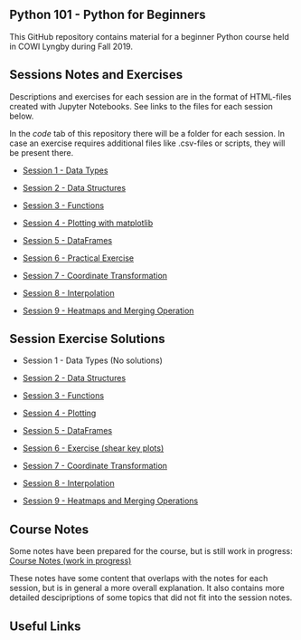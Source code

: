 ## Python 101 - Python for Beginners

This GitHub repository contains material for a beginner Python course held in COWI Lyngby during Fall 2019.

## Sessions Notes and Exercises
Descriptions and exercises for each session are in the format of HTML-files created with Jupyter Notebooks. See links to the files for each session below.

In the *code* tab of this repository there will be a folder for each session. In case an exercise requires additional files like .csv-files or scripts, they will be present there.

* [Session 1 - Data Types](http://htmlpreview.github.io/?https://github.com/Python-Crash-Course/Python101/blob/master/Session%201%20-%20Data%20Types/Session%201%20-%20Data%20Types.html)

* [Session 2 - Data Structures](http://htmlpreview.github.io/?https://github.com/Python-Crash-Course/Python101/blob/master/Session%202%20-%20Data%20Structures/Session%202%20-%20Data%20Structures.html)

* [Session 3 - Functions](http://htmlpreview.github.io/?https://github.com/Python-Crash-Course/Python101/blob/master/Session%203%20-%20Functions/Session%203%20-%20Functions.html)

* [Session 4 - Plotting with matplotlib](http://htmlpreview.github.io/?https://github.com/Python-Crash-Course/Python101/blob/master/Session%204%20-%20Plotting/Session%204%20-%20Plotting.html)

* [Session 5 - DataFrames](http://htmlpreview.github.io/?https://github.com/Python-Crash-Course/Python101/blob/master/Session%205%20-%20Dataframes/Session%205%20-%20Dataframes.html)

* [Session 6 - Practical Exercise](http://htmlpreview.github.io/?https://github.com/Python-Crash-Course/Python101/blob/master/Session%206%20-%20Exercise%20(shear%20key%20plots)/Session%206%20-%20Exercise%20(shear%20key%20plots).html)

* [Session 7 - Coordinate Transformation](http://htmlpreview.github.io/?https://github.com/Python-Crash-Course/Python101/blob/master/Session%207%20-%20Coordinate%20Transformation/Session%207%20-%20Coordinate%20Transformation.html)

* [Session 8 - Interpolation](http://htmlpreview.github.io/?https://github.com/Python-Crash-Course/Python101/blob/master/Session%208%20-%20Exercise%20(Interpolation)/Session%208%20-%20Exercise%20(Interpolation).html)

* [Session 9 - Heatmaps and Merging Operation](http://htmlpreview.github.io/?https://github.com/Python-Crash-Course/Python101/blob/master/Session%209%20-%20Heatmaps%20and%20merging%20operation/Session%209%20-%20Heatmaps%20and%20merging%20operations.html)


## Session Exercise Solutions


* Session 1 - Data Types (No solutions)

* [Session 2 - Data Structures](http://htmlpreview.github.io/?https://github.com/Python-Crash-Course/Python101/blob/master/Session%202%20-%20Data%20Structures/Session%202%20-%20Exercise%20solutions.html)

* [Session 3 - Functions](http://htmlpreview.github.io/?https://github.com/Python-Crash-Course/Python101/blob/master/Session%203%20-%20Functions/Session%203%20-%20Exercise%20Solutions.html)

* [Session 4 - Plotting](http://htmlpreview.github.io/?https://github.com/Python-Crash-Course/Python101/blob/master/Session%204%20-%20Plotting/Session%204%20-%20Exercise%20Solutions.html)

* [Session 5 - DataFrames](http://htmlpreview.github.io/?https://github.com/Python-Crash-Course/Python101/blob/master/Session%205%20-%20Dataframes/Session%205%20-%20Exercise%20Solutions.html)

* [Session 6 - Exercise (shear key plots)](http://htmlpreview.github.io/?https://github.com/Python-Crash-Course/Python101/blob/master/Session%206%20-%20Exercise%20(shear%20key%20plots)/Session%206%20-%20Exercise%20Solutions.html)

* [Session 7 - Coordinate Transformation](http://htmlpreview.github.io/?https://github.com/Python-Crash-Course/Python101/blob/master/Session%207%20-%20Coordinate%20Transformation/Session%207%20-%20Exercise%20solutions.html)

* [Session 8 - Interpolation](http://htmlpreview.github.io/?https://github.com/Python-Crash-Course/Python101/blob/master/Session%208%20-%20Exercise%20(Interpolation)/Session%208%20-%20Exercise%20Solutions.html)

* [Session 9 - Heatmaps and Merging Operations](http://htmlpreview.github.io/?https://github.com/Python-Crash-Course/Python101/blob/master/Session%209%20-%20Heatmaps%20and%20merging%20operation/Session%209%20-%20Exercise%20Solutions.html)


## Course Notes
Some notes have been prepared for the course, but is still work in progress:
[Course Notes (work in progress)](https://github.com/Python-Crash-Course/Python101/blob/master/Course%20Notes/Python%20Course%20Notes.html)

These notes have some content that overlaps with the notes for each session, but is in general a more overall explanation. It also contains more detailed descipriptions of some topics that did not fit into the session notes. 

## Useful Links

